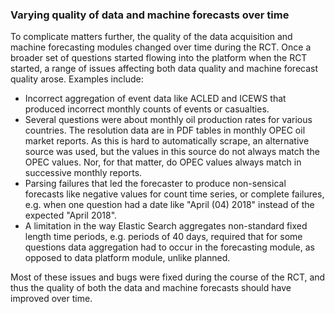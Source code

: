 
### Varying quality of data and machine forecasts over time

To complicate matters further, the quality of the data acquisition and machine forecasting modules changed over time during the RCT. Once a broader set of questions started flowing into the platform when the RCT started, a range of issues affecting both data quality and machine forecast quality arose. Examples include:

- Incorrect aggregation of event data like ACLED and ICEWS that produced incorrect monthly counts of events or casualties.
- Several questions were about monthly oil production rates for various countries. The resolution data are in PDF tables in monthly OPEC oil market reports. As this is hard to automatically scrape, an alternative source was used, but the values in this source do not always match the OPEC values. Nor, for that matter, do OPEC values always match in successive monthly reports. 
- Parsing failures that led the forecaster to produce non-sensical forecasts like negative values for count time series, or complete failures, e.g. when one question had a date like "April (04) 2018" instead of the expected "April 2018". 
- A limitation in the way Elastic Search aggregates non-standard fixed length time periods, e.g. periods of 40 days, required that for some questions data aggregation had to occur in the forecasting module, as opposed to data platform module, unlike planned. 

Most of these issues and bugs were fixed during the course of the RCT, and thus the quality of both the data and machine forecasts should have improved over time. 